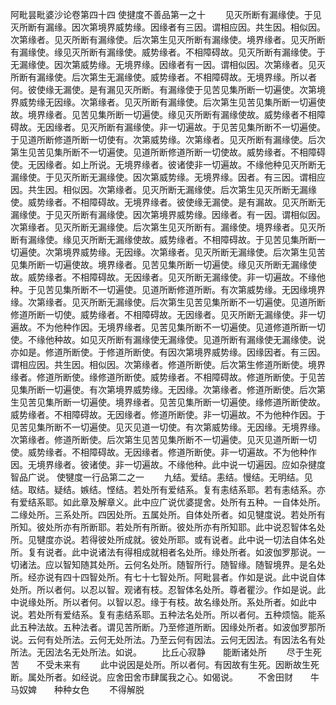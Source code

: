 <!-- { "loadSidebar": true } -->
阿毗昙毗婆沙论卷第四十四
使揵度不善品第一之十
　　见灭所断有漏缘使。于见灭所断有漏缘。因次第境界威势缘。因缘者有三因。谓相应因。共生因。相似因。次第缘者。见灭所断有漏缘使。后次第生见灭所断有漏缘使。境界缘者。见灭所断有漏缘使。缘见灭所断有漏缘使。威势缘者。不相障碍故。见灭所断有漏缘使。于无漏缘使。因次第威势缘。无境界缘。因缘者有一因。谓相似因。次第缘者。见灭所断有漏缘使。后次第生无漏缘使。威势缘者。不相障碍故。无境界缘。所以者何。彼使缘无漏使。是有漏见灭所断。有漏缘使于见苦见集所断一切遍使。次第境界威势缘无因缘。次第缘者。见灭所断有漏缘使。后次第生见苦见集所断一切遍使故。境界缘者。见苦见集所断一切遍使。缘见灭所断有漏缘使故。威势缘者不相障碍故。无因缘者。见灭所断有漏缘使。非一切遍故。于见苦见集所断不一切遍使。于见道所断修道所断一切使有。次第威势缘。次第缘者。见灭所断有漏缘使。后次第生见苦见集所断不一切遍使。见道所断修道所断一切使故。威势缘者。不相障碍使。无因缘者。如上所说。无境界缘者。彼诸使非一切遍故。不缘他种见灭所断无漏缘使。于见灭所断无漏缘使。因次第威势缘。无境界缘。因者。有三因。谓相应因。共生因。相似因。次第缘者。见灭所断无漏缘使。后次第生见灭所断无漏缘使。威势缘者。不相障碍故。无境界缘者。彼使缘无漏使。是有漏故。见灭所断无漏缘使。于见灭所断有漏缘使。因次第境界威势缘。因缘者。有一因。谓相似因。次第缘者。见灭所断无漏缘使。后次第生见灭所断有。漏缘使。境界缘者。见灭所断有漏缘使。缘见灭所断无漏缘使故。威势缘者。不相障碍故。于见苦见集所断一切遍使。次第境界威势缘。无因缘。次第缘者。见灭所断无漏缘使。后次第生见苦见集所断一切遍使故。境界缘者。见苦见集所断一切遍使。缘见灭所断无漏缘使故。威势缘者。不相障碍故。无因缘者。见灭所断无漏缘使。非一切遍故。不缘他种。于见苦见集所断不一切遍使。见道所断修道所断。有次第威势缘。无因缘境界缘。次第缘者。见灭所断无漏缘使。后次第生见苦见集所断不一切遍使。见道所断修道所断一切使。威势缘者。不相障碍故。无因缘者。见灭所断无漏缘使。非一切遍故。不为他种作因。无境界缘者。见苦见集所断不一切遍使。见道修道所断一切使。不缘他种故。如见灭所断有漏缘使无漏缘使。见道所断有漏缘使无漏缘使。说亦如是。修道所断使。于修道所断使。有因次第境界威势缘。因缘因者。有三因。谓相应因。共生因。相似因。次第缘者。修道所断使。后次第生修道所断使。境界缘者。修道所断使。缘修道所断使。威势缘者。不相障碍故。修道所断使。于见苦见集所断一切遍使。有次第境界威势缘。无因缘。次第缘者。修道所断使。后次第生见苦见集所断一切遍使。境界缘者。见苦见集所断一切遍使。缘修道所断使故。威势缘者。不相障碍故。无因缘者。修道所断使。非一切遍故。不为他种作因。于见苦见集所断不一切遍使。见灭见道一切使。有次第威势缘。无因缘。无境界缘。次第缘者。修道所断使。后次第生见苦见集所断不一切遍使。见灭见道所断一切使。威势缘者。不相障碍故。无因缘者。修道所断使。非一切遍故。不为他种作因。无境界缘者。彼诸使。非一切遍故。不缘他种。此中说一切遍因。应如杂揵度智品广说。
使犍度一行品第二之一
　　九结。爱结。恚结。慢结。无明结。见结。取结。疑结。嫉结。悭结。若处所有爱结系。复有恚结系耶。若有恚结系。亦有爱结系耶。如此章及解章义。此中应广说优婆提舍。处所有五种。一自体处所。二缘处所。三系处所。四因处所。五属处所。自体处所者。如见犍度说。若处所有所知。彼处所亦有所断耶。若处所有所断。彼处所亦有所知耶。此中说忍智体名处所。见犍度亦说。若得彼处所成就。彼处所耶。或有说者。此中说一切法自体名处所。复有说者。此中说诸法有得相成就相者名处所。缘处所者。如波伽罗那说。一切诸法。应以智知随其处所。云何名处所。随智所行。随智缘。随智境界。是名处所。经亦说有四十四智处所。有七十七智处所。阿毗昙者。作如是说。此中说自体处所。所以者何。以忍以智。观诸有枝。忍智体名处所。尊者瞿沙。作如是说。此中说缘处所。所以者何。以智以忍。缘于有枝。故名缘处所。系处所者。如此中说。若处所有爱结系。复有恚结系耶。五种法名处所。所以者何。五种烦恼。能系此五种法故。五种法者。谓见苦所断。乃至修道所断。因缘处所者。如波伽罗那所说。云何有处所法。云何无处所法。乃至云何有因法。云何无因法。有因法名有处所法。无因法名无处所法。如说。
　　比丘心寂静　　能断诸处所
　　尽于生死苦　　不受未来有
　　此中说因是处所。所以者何。有因故有生死。因断故生死断。属处所者。如经说。应舍田舍市肆属我之心。如偈说。
　　不舍田财　　牛马奴婢　　种种女色
　　不得解脱
